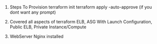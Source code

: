 1. Steps To Provision 
terraform init
terraform apply -auto-approve (if you dont want any prompt)

2. Covered all aspects of terraform
ELB, ASG With Launch Configuration, Public ELB, Private Instance/Compute

3. WebServer Nginx installed